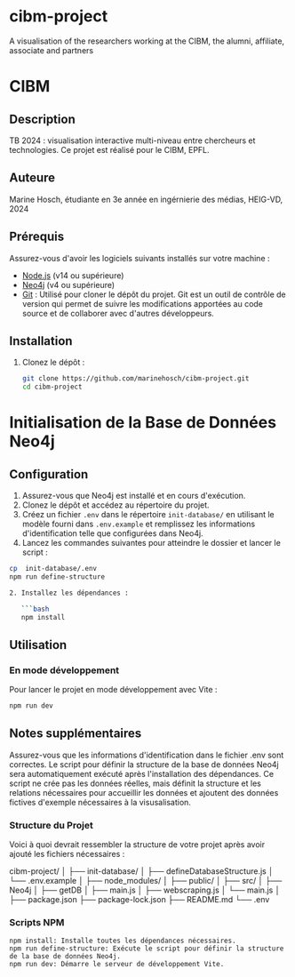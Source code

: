 # cibm-project

A visualisation of the researchers working at the CIBM, the alumni, affiliate, associate and partners

# CIBM

## Description

TB 2024 : visualisation interactive multi-niveau entre chercheurs et technologies. Ce projet est réalisé pour le CIBM, EPFL.

## Auteure

Marine Hosch, étudiante en 3e année en ingérnierie des médias, HEIG-VD, 2024

## Prérequis

Assurez-vous d'avoir les logiciels suivants installés sur votre machine :

- [Node.js](https://nodejs.org/) (v14 ou supérieure)
- [Neo4j](https://neo4j.com/download/) (v4 ou supérieure)
- [Git](https://git-scm.com/) : Utilisé pour cloner le dépôt du projet. Git est un outil de contrôle de version qui permet de suivre les modifications apportées au code source et de collaborer avec d'autres développeurs.

## Installation

1. Clonez le dépôt :

   ```bash
   git clone https://github.com/marinehosch/cibm-project.git
   cd cibm-project
   ```

# Initialisation de la Base de Données Neo4j

## Configuration

1. Assurez-vous que Neo4j est installé et en cours d'exécution.
2. Clonez le dépôt et accédez au répertoire du projet.
3. Créez un fichier `.env` dans le répertoire `init-database/` en utilisant le modèle fourni dans `.env.example` et remplissez les informations d'identification telle que configurées dans Neo4j.
4. Lancez les commandes suivantes pour atteindre le dossier et lancer le script :

````bash
cp  init-database/.env
npm run define-structure

2. Installez les dépendances :

   ```bash
   npm install
````

## Utilisation

### En mode développement

Pour lancer le projet en mode développement avec Vite :

```bash
npm run dev

```

## Notes supplémentaires

Assurez-vous que les informations d'identification dans le fichier .env sont correctes.
Le script pour définir la structure de la base de données Neo4j sera automatiquement exécuté après l'installation des dépendances.
Ce script ne crée pas les données réelles, mais définit la structure et les relations nécessaires pour accueillir les données et ajoutent des données fictives d'exemple nécessaires à la visusalisation.

### Structure du Projet

Voici à quoi devrait ressembler la structure de votre projet après avoir ajouté les fichiers nécessaires :

cibm-project/
│
├── init-database/
│ ├── defineDatabaseStructure.js
│ └── .env.example
│
├── node_modules/
│
├── public/
│
├── src/
│ ├── Neo4j
│ ├── getDB
│ ├── main.js
│ ├── webscraping.js
│ └── main.js
│
├── package.json
├── package-lock.json
├── README.md
└── .env

### Scripts NPM

    npm install: Installe toutes les dépendances nécessaires.
    npm run define-structure: Exécute le script pour définir la structure de la base de données Neo4j.
    npm run dev: Démarre le serveur de développement Vite.

